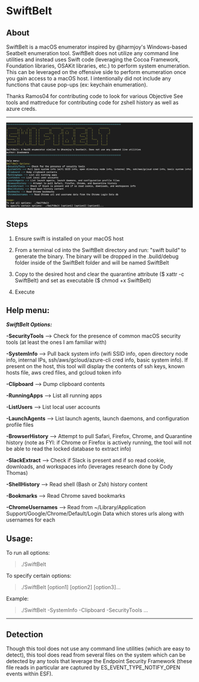 # SwiftBelt

## About

SwiftBelt is a macOS enumerator inspired by @harmjoy's Windows-based Seatbelt enumeration tool. SwiftBelt does not utilize any command line utilities and instead uses Swift code (leveraging the Cocoa Framework, Foundation libraries, OSAKit libraries, etc.) to perform system enumeration. This can be leveraged on the offensive side to perform enumeration once you gain access to a macOS host. I intentionally did not include any functions that cause pop-ups (ex: keychain enumeration).

Thanks Ramos04 for contributing code to look for various Objective See tools and mattreduce for contributing code for zshell history as well as azure creds.

-----------------------

![Image](SwiftBelt.png)


## Steps
1. Ensure swift is installed on your macOS host 

2. From a terminal cd into the SwiftBelt directory and run: "swift build" to generate the binary. The binary will be dropped in the .build/debug folder inside of the SwiftBelt folder and will be named SwiftBelt

3. Copy to the desired host and clear the quarantine attribute ($ xattr -c SwiftBelt) and set as executable ($ chmod +x SwiftBelt)

4. Execute 

## Help menu:

***SwiftBelt Options:***

**-SecurityTools** --> Check for the presence of common macOS security tools (at least the ones I am familiar with)

**-SystemInfo** --> Pull back system info (wifi SSID info, open directory node info, internal IPs, ssh/aws/gcloud/azure-cli cred info, basic system info). If present on the host, this tool will display the contents of ssh keys, known hosts file, aws cred files, and gcloud token info

**-Clipboard** --> Dump clipboard contents

**-RunningApps** --> List all running apps

**-ListUsers** --> List local user accounts

**-LaunchAgents** --> List launch agents, launch daemons, and configuration profile files

**-BrowserHistory** --> Attempt to pull Safari, Firefox, Chrome, and Quarantine history (note as FYI: if Chrome or Firefox is actively running, the tool will not be able to read the locked database to extract info)

**-SlackExtract** --> Check if Slack is present and if so read cookie, downloads, and workspaces info (leverages research done by Cody Thomas)

**-ShellHistory** --> Read shell (Bash or Zsh) history content

**-Bookmarks** --> Read Chrome saved bookmarks

**-ChromeUsernames** --> Read from ~/Library/Application Support/Google/Chrome/Default/Login Data which stores urls along with usernames for each

## Usage:

To run all options:  

> ./SwiftBelt

To specify certain options:  

> ./SwiftBelt [option1] [option2] [option3]...

Example:  

> ./SwiftBelt -SystemInfo -Clipboard -SecurityTools ...

-----------------------

## Detection

Though this tool does not use any command line utilities (which are easy to detect), this tool does read from several files on the system which can be detected by any tools that leverage the Endpoint Security Framework (these file reads in particular are captured by ES_EVENT_TYPE_NOTIFY_OPEN events within ESF).
